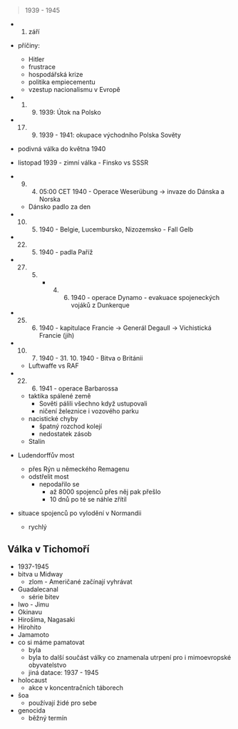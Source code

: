 > 1939 - 1945

- 1. září
- příčiny:
	- Hitler
	- frustrace
	- hospodářská krize
	- politika empiecementu
	- vzestup nacionalismu v Evropě

- 1. 9. 1939: Útok na Polsko
- 17. 9. 1939 - 1941: okupace východního Polska Sověty
- podivná válka do května 1940
- listopad 1939 - zimní válka - Finsko vs SSSR
- 9. 4. 05:00 CET 1940 - Operace Weserübung -> invaze do Dánska a Norska
	- Dánsko padlo za den
- 10. 5. 1940 - Belgie, Lucembursko, Nizozemsko - Fall Gelb
- 22. 5. 1940 - padla Paříž
- 27. 5. - 4. 6. 1940 - operace Dynamo - evakuace spojeneckých vojáků z Dunkerque
- 25. 6. 1940 - kapitulace Francie
	-> Generál Degaull
	-> Vichistická Francie (jih)
- 10. 7. 1940 - 31. 10. 1940 - Bitva o Británii
	- Luftwaffe vs RAF
- 22. 6. 1941 - operace Barbarossa
	- taktika spálené země
		- Sověti pálili všechno když ustupovali
		- ničení železnice i vozového parku
	- nacistické chyby
		- špatný rozchod kolejí
		- nedostatek zásob
	- Stalin

- Ludendorffův most
	- přes Rýn u německého Remagenu
	- odstřelit most
		- nepodařilo se
			- až 8000 spojenců přes něj pak přešlo
			- 10 dnů po té se náhle zřítil

- situace spojenců po vylodění v Normandii
	- rychlý

## Válka v Tichomoří
- 1937-1945
- bitva u Midway
	- zlom - Američané začínají vyhrávat
- Guadalecanal
	- série bitev
- Iwo - Jimu
- Okinavu
- Hirošima, Nagasaki
- Hirohito
- Jamamoto
- co si máme pamatovat
	- byla
	- byla to další součást války co znamenala utrpení pro i mimoevropské obyvatelstvo
	- jiná datace: 1937 - 1945
- holocaust
	- akce v koncentračních táborech
- šoa
	- používají židé pro sebe
- genocida
	- běžný termín